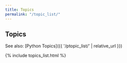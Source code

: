 ```yaml
---
title: Topics
permalink: "/topic_list/"
---
```


## Topics

See also: [Python Topics]({{ '/ptopic_list/' | relative_url }})

{% include topics_list.html %}


